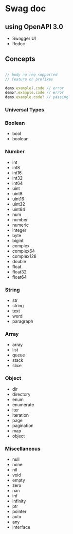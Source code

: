 # Swag doc
## using OpenAPI 3.0

- Swagger UI
- Redoc

## Concepts

```js

// body no req supported
// feature on prefixes

demo.example?.code // error
demo?.example.code // error
demo.example.code? // passing
```

### Universal Types

### Boolean
- bool
- boolean

### Number
- int
- int8
- int16
- int32
- int64
- uint
- uint8
- uint16
- uint32
- uint64
- num
- number
- numeric
- integer
- byte
- bigint
- complex
- complex64
- complex128
- double
- float
- float32
- float64

### String
- str
- string
- text
- word
- paragraph

### Array
- array
- list
- queue
- stack
- slice

### Object
- dir
- directory
- enum
- enumerate
- iter
- iteration
- page
- pagination
- map
- object

### Miscellaneous
- null
- none
- nil
- void
- empty
- zero
- nan
- inf
- infinity
- ptr
- pointer
- auto
- any
- interface
